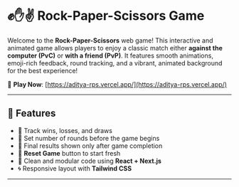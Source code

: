 # ✊✋✌️ Rock-Paper-Scissors Game

Welcome to the **Rock-Paper-Scissors** web game! This interactive and animated game allows players to enjoy a classic match either **against the computer (PvC)** or **with a friend (PvP)**. It features smooth animations, emoji-rich feedback, round tracking, and a vibrant, animated background for the best experience!

🔗 **Play Now**: [https://aditya-rps.vercel.app/](https://aditya-rps.vercel.app/)

---

## 🌟 Features

- 🎯 Track wins, losses, and draws  
- 🔄 Set number of rounds before the game begins  
- 📢 Final results shown only after game completion  
- 🔁 **Reset Game** button to start fresh  
- 🧠 Clean and modular code using **React + Next.js**  
- 🌀 Responsive layout with **Tailwind CSS**

---
